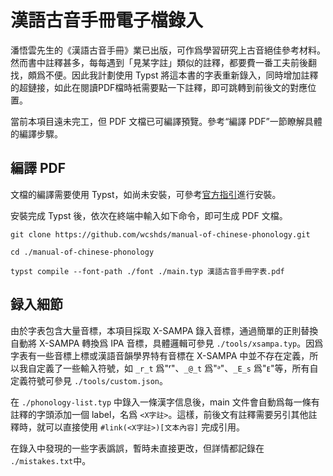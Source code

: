 # 漢語古音手冊電子檔錄入
潘悟雲先生的《漢語古音手冊》業已出版，可作爲學習研究上古音絕佳參考材料。然而書中註釋甚多，每每遇到「見某字註」類似的註釋，都要費一番工夫前後翻找，頗爲不便。因此我計劃使用 Typst 將這本書的字表重新錄入，同時增加註釋的超鏈接，如此在閱讀PDF檔時衹需要點一下註釋，即可跳轉到前後文的對應位置。

當前本項目遠未完工，但 PDF 文檔已可編譯預覽。參考“編譯 PDF”一節瞭解具體的編譯步驟。

## 編譯 PDF

文檔的編譯需要使用 Typst，如尚未安裝，可參考[官方指引](https://github.com/typst/typst?tab=readme-ov-file#installation)進行安裝。

安裝完成 Typst 後，依次在終端中輸入如下命令，即可生成 PDF 文檔。

```
git clone https://github.com/wcshds/manual-of-chinese-phonology.git

cd ./manual-of-chinese-phonology

typst compile --font-path ./font ./main.typ 漢語古音手冊字表.pdf
```

## 録入細節

由於字表包含大量音標，本項目採取 X-SAMPA 錄入音標，通過簡單的正則替換自動將 X-SAMPA 轉換爲 IPA 音標，具體邏輯可參見 `./tools/xsampa.typ`。因爲字表有一些音標上標或漢語音韻學界特有音標在 X-SAMPA 中並不存在定義，所以我自定義了一些輸入符號，如 `_r_t` 爲"ʳ"、`_@_t` 爲"ᵊ"、`_E_s` 爲"ᴇ"等，所有自定義符號可參見 `./tools/custom.json`。

在 `./phonology-list.typ` 中錄入一條漢字信息後，main 文件會自動爲每一條有註釋的字頭添加一個 label，名爲 `<X字註>`。這樣，前後文有註釋需要另引其他註釋時，就可以直接使用 `#link(<X字註>)[文本內容]` 完成引用。

在錄入中發現的一些字表譌誤，暫時未直接更改，但詳情都記錄在 `./mistakes.txt`中。
